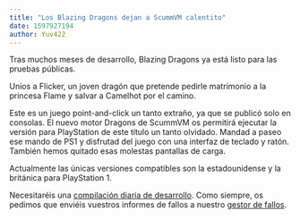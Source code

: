 ```yaml
---
title: "Los Blazing Dragons dejan a ScummVM calentito"
date: 1597927194
author: Yuv422
---
```


Tras muchos meses de desarrollo, Blazing Dragons ya está listo para las pruebas públicas.

Uníos a Flicker, un joven dragón que pretende pedirle matrimonio a la princesa Flame y salvar a Camelhot por el camino.

Este es un juego point-and-click un tanto extraño, ya que se publicó solo en consolas.
El nuevo motor Dragons de ScummVM os permitirá ejecutar la versión para PlayStation de este título un tanto olvidado. Mandad a paseo ese mando de PS1 y disfrutad del juego con una interfaz de teclado y ratón. También hemos quitado esas molestas pantallas de carga.

Actualmente las únicas versiones compatibles son la estadounidense y la británica para PlayStation 1.

Necesitaréis una [compilación diaria de desarrollo](https://buildbot.scummvm.org/builds.html). Como siempre, os pedimos que enviéis vuestros informes de fallos a nuestro [gestor de fallos](https://bugs.scummvm.org/).
